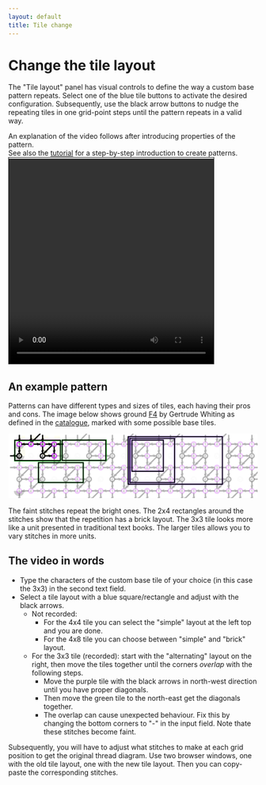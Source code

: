 ```yaml
---
layout: default
title: Tile change
---
```

Change the tile layout
======================

The "Tile layout" panel has visual controls to 
define the way a custom base pattern repeats.
Select one of the blue tile buttons to activate the desired configuration.
Subsequently, use the black arrow buttons to nudge the repeating tiles in one grid-point steps 
until the pattern repeats in a valid way.

An explanation of the video follows after introducing properties of the pattern.  
See also the [tutorial](Advanced) for a step-by-step introduction to create patterns.  
<video width="414" height="414" controls style="border: 1px solid; padding-top: 2px;">
    <source src="images/brick-to-overlap-animation.mp4" type="video/mp4">
    Your browser does not support an inline <a href="images/brick-to-overlap-animation.mp4">video</a>.
</video>

An example pattern
------------------

Patterns can have different types and sizes of tiles, each having their pros and cons.
The image below shows ground [F4](https://d-bl.github.io/GroundForge/tiles?whiting=F4_P180&patchWidth=9&patchHeight=9&d1=ctc&c1=ctc&b1=ctc&a1=ctc&d2=ctc&c2=ctcllctc&a2=ctcrrctc&tile=1483,8-48&footsideStitch=ctctt&tileStitch=ctc&headsideStitch=ctctt&shiftColsSW=-2&shiftRowsSW=2&shiftColsSE=2&shiftRowsSE=2)
by Gertrude Whiting as defined in the [catalogue](/gw-lace-to-gf),
marked with some possible base tiles. 

![](images/brick-to-overlap-prepare.png)

The faint stitches repeat the bright ones. The 2x4 rectangles around the stitches show that the repetition has a brick layout.
The 3x3 tile looks more like a unit presented in traditional text books.
The larger tiles allows you to vary stitches in more units. 

The video in words
------------------

* Type the characters of the custom base tile of your choice (in this case the 3x3) in the second text field.
* Select a tile layout with a blue square/rectangle and adjust with the black arrows.
  * Not recorded:
    * For the 4x4 tile you can select the "simple" layout at the left top and you are done.
    * For the 4x8 tile you can choose between "simple" and "brick" layout.
  * For the 3x3 tile (recorded): start with the "alternating" layout on the right, 
    then move the tiles together until the corners _overlap_ with the following steps.
    * Move the purple tile with the black arrows in north-west direction until you have proper diagonals.
    * Then move the green tile to the north-east get the diagonals together.
    * The overlap can cause unexpected behaviour. 
      Fix this by changing the bottom corners to "-" in the input field.
      Note thate these stitches become faint.

Subsequently, you will have to adjust what stitches to make at each grid position to get the original thread diagram.
Use two browser windows, one with the old tile layout, one with the new tile layout.
Then you can copy-paste the corresponding stitches.

